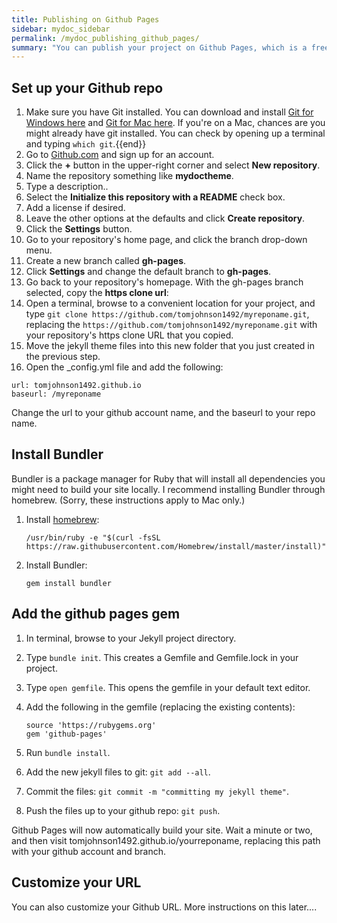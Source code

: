 ```yaml
---
title: Publishing on Github Pages
sidebar: mydoc_sidebar
permalink: /mydoc_publishing_github_pages/
summary: "You can publish your project on Github Pages, which is a free web hosting service provided by Github. All you need is to put your content into a Github repo branch called gh-pages and make this your default branch in your repo. With a Jekyll site, you just commit your entire project into the gh-pages branch and Github Pages will build the site for you."
---
```


## Set up your Github repo

1. Make sure you have Git installed. You can download and install [Git for Windows here](https://git-scm.com/download/win) and [Git for Mac here](https://git-scm.com/download/mac). If you're on a Mac, chances are you might already have git installed. You can check by opening up a terminal and typing `which git`.{{end}}
1. Go to [Github.com](http://github.com) and sign up for an account.
2. Click the **+** button in the upper-right corner and select **New repository**.
3. Name the repository something like **mydoctheme**.
4. Type a description.. 
5. Select the **Initialize this repository with a README** check box.
6. Add a license if desired.
7. Leave the other options at the defaults and click **Create repository**.
8. Click the **Settings** button. 
9. Go to your repository's home page, and click the branch drop-down menu. 
10. Create a new branch called **gh-pages**.  
11. Click **Settings** and change the default branch to **gh-pages**.
11. Go back to your repository's homepage. With the gh-pages branch selected, copy the **https clone url**:
12. Open a terminal, browse to a convenient location for your project, and type `git clone https://github.com/tomjohnson1492/myreponame.git`, replacing the `https://github.com/tomjohnson1492/myreponame.git` with your repository's https clone URL that you copied.
13. Move the jekyll theme files into this new folder that you just created in the previous step.
14. Open the _config.yml file and add the following:
   
   ```
   url: tomjohnson1492.github.io
   baseurl: /myreponame
   ```
   
   Change the url to your github account name, and the baseurl to your repo name. 

## Install Bundler

Bundler is a package manager for Ruby that will install all dependencies you might need to build your site locally. I recommend installing Bundler through homebrew. (Sorry, these instructions apply to Mac only.)

1. Install [homebrew](http://brew.sh/):
   
   ```
   /usr/bin/ruby -e "$(curl -fsSL https://raw.githubusercontent.com/Homebrew/install/master/install)"
   ```
2. Install Bundler:
   
   ```
   gem install bundler
   ```


## Add the github pages gem

1. In terminal, browse to your Jekyll project directory. 
2. Type `bundle init`. This creates a Gemfile and Gemfile.lock in your project.
3. Type `open gemfile`. This opens the gemfile in your default text editor.
4. Add the following in the gemfile (replacing the existing contents):
   
   ```
   source 'https://rubygems.org'
   gem 'github-pages'
   ```
   
5. Run `bundle install`.
14. Add the new jekyll files to git: `git add --all`.
15. Commit the files: `git commit -m "committing my jekyll theme"`.
16. Push the files up to your github repo: `git push`.

Github Pages will now automatically build your site. Wait a minute or two, and then visit tomjohnson1492.github.io/yourreponame, replacing this path with your github account and branch.

## Customize your URL

You can also customize your Github URL. More instructions on this later....

